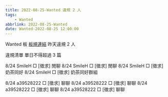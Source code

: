 ```yaml
---
title: 2022-08-25-Wanted 違規 2 人
tags:
    - Wanted
abbrlink: 2022-08-25-Wanted
date: Wanted-2022-08-25 12:00:00
---
```

Wanted 板 [板規連結](https://www.ptt.cc/bbs/Wanted/M.1608829773.A.D3B.html)
昨天違規 2 人
<!-- more -->

違規清單
單日不得超過 3 篇

8/24 SmileH □ [徵求] 閒聊
8/24 SmileH □ [徵求] 閒聊
8/24 SmileH □ [徵求] 奶茶同好
8/24 SmileH □ [徵求] 奶茶同好群組

8/24 a39528222 □ [徵求] 聊聊
8/24 a39528222 □ [徵求] 聊聊
8/24 a39528222 □ [徵求] 聊聊
8/24 a39528222 □ [徵求] 聊聊